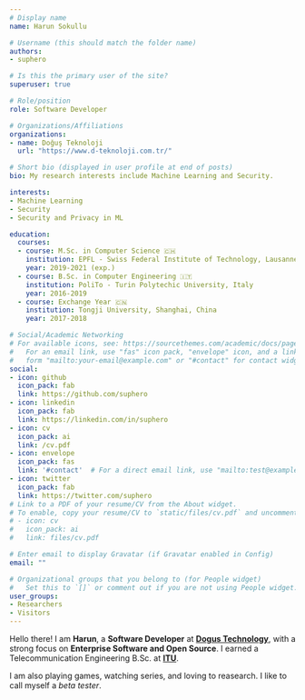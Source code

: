 ```yaml
---
# Display name
name: Harun Sokullu

# Username (this should match the folder name)
authors:
- suphero

# Is this the primary user of the site?
superuser: true

# Role/position
role: Software Developer

# Organizations/Affiliations
organizations:
- name: Doğuş Teknoloji
  url: "https://www.d-teknoloji.com.tr/"

# Short bio (displayed in user profile at end of posts)
bio: My research interests include Machine Learning and Security.

interests:
- Machine Learning
- Security
- Security and Privacy in ML

education:
  courses:
  - course: M.Sc. in Computer Science 🇨🇭
    institution: EPFL - Swiss Federal Institute of Technology, Lausanne, Switzerland
    year: 2019-2021 (exp.)
  - course: B.Sc. in Computer Engineering 🇮🇹
    institution: PoliTo - Turin Polytechic University, Italy
    year: 2016-2019
  - course: Exchange Year 🇨🇳
    institution: Tongji University, Shanghai, China
    year: 2017-2018

# Social/Academic Networking
# For available icons, see: https://sourcethemes.com/academic/docs/page-builder/#icons
#   For an email link, use "fas" icon pack, "envelope" icon, and a link in the
#   form "mailto:your-email@example.com" or "#contact" for contact widget.
social:
- icon: github
  icon_pack: fab
  link: https://github.com/suphero
- icon: linkedin
  icon_pack: fab
  link: https://linkedin.com/in/suphero
- icon: cv
  icon_pack: ai
  link: /cv.pdf
- icon: envelope
  icon_pack: fas
  link: '#contact'  # For a direct email link, use "mailto:test@example.org".
- icon: twitter
  icon_pack: fab
  link: https://twitter.com/suphero
# Link to a PDF of your resume/CV from the About widget.
# To enable, copy your resume/CV to `static/files/cv.pdf` and uncomment the lines below.
# - icon: cv
#   icon_pack: ai
#   link: files/cv.pdf

# Enter email to display Gravatar (if Gravatar enabled in Config)
email: ""

# Organizational groups that you belong to (for People widget)
#   Set this to `[]` or comment out if you are not using People widget.
user_groups:
- Researchers
- Visitors
---
```


Hello there! I am **Harun**, a **Software Developer** at [**Dogus Technology**](https://www.d-teknoloji.com.tr/), with a strong focus on **Enterprise Software and Open Source**. I earned a Telecommunication Engineering B.Sc. at [**ITU**](http://www.itu.edu.tr/).

I am also playing games, watching series, and loving to reasearch. I like to call myself a *beta tester*.
